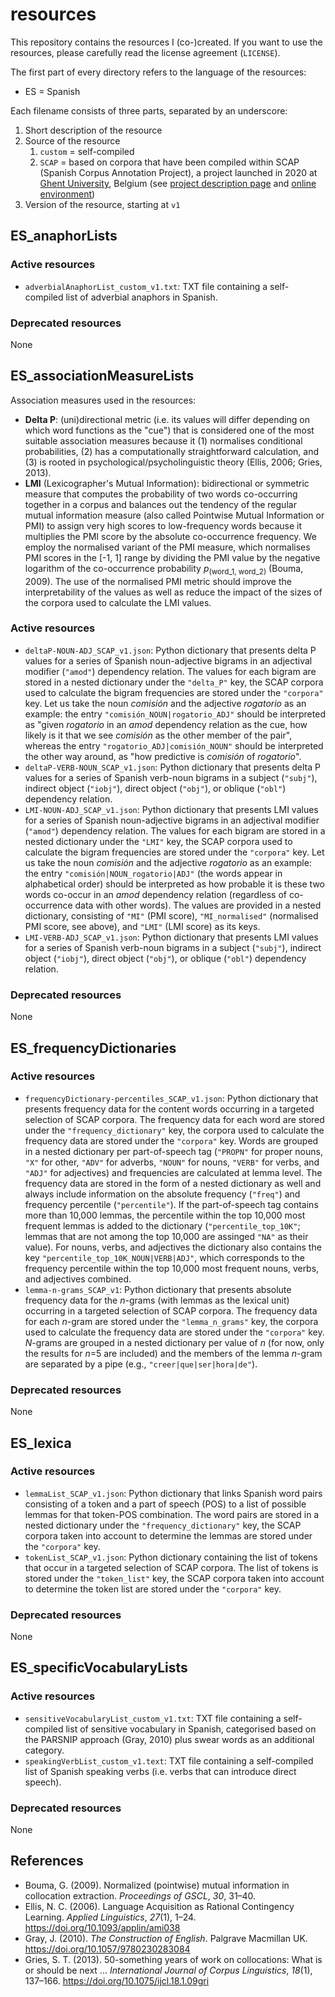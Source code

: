# resources
This repository contains the resources I (co-)created. If you want to use the resources, please carefully read the license agreement (``LICENSE``).

The first part of every directory refers to the language of the resources:
- ES = Spanish

Each filename consists of three parts, separated by an underscore:
1. Short description of the resource
2. Source of the resource
   1. ``custom`` = self-compiled
   2. ``SCAP`` = based on corpora that have been compiled within SCAP (Spanish Corpus Annotation Project), a project launched in 2020 at [Ghent University](https://www.ugent.be/), Belgium (see [project description page](https://research.flw.ugent.be/en/projects/scap-spanish-corpus-annotation-project) and [online environment](https://scap.ugent.be/))
3. Version of the resource, starting at ``v1``

## ES_anaphorLists

### Active resources
- ``adverbialAnaphorList_custom_v1.txt``: TXT file containing a self-compiled list of adverbial anaphors in Spanish.

### Deprecated resources
None

## ES_associationMeasureLists
Association measures used in the resources:
- **Delta P**: (uni)directional metric (i.e. its values will differ depending on which word functions as the "cue") that is considered one of the most suitable association measures because it (1) normalises conditional probabilities, (2) has a computationally straightforward calculation, and (3) is rooted in psychological/psycholinguistic theory (Ellis, 2006; Gries, 2013).
- **LMI** (Lexicographer's Mutual Information): bidirectional or symmetric measure that computes the probability of two words co-occurring together in a corpus and balances out the tendency of the regular mutual information measure (also called Pointwise Mutual Information or PMI) to assign very high scores to low-frequency words because it multiplies the PMI score by the absolute co-occurrence frequency. We employ the normalised variant of the PMI measure, which normalises PMI scores in the [-1, 1] range by dividing the PMI value by the negative logarithm of the co-occurrence probability *p*<sub>(word_1, word_2)</sub> (Bouma, 2009). The use of the normalised PMI metric should improve the interpretability of the values as well as reduce the impact of the sizes of the corpora used to calculate the LMI values.

### Active resources
- ``deltaP-NOUN-ADJ_SCAP_v1.json``: Python dictionary that presents delta P values for a series of Spanish noun-adjective bigrams in an adjectival modifier (``"amod"``) dependency relation. The values for each bigram are stored in a nested dictionary under the ``"delta_P"`` key, the SCAP corpora used to calculate the bigram frequencies are stored under the ``"corpora"`` key. Let us take the noun *comisión* and the adjective *rogatorio* as an example: the entry ``"comisión_NOUN|rogatorio_ADJ"`` should be interpreted as "given *rogatorio* in an *amod* dependency relation as the cue, how likely is it that we see *comisión* as the other member of the pair", whereas the entry ``"rogatorio_ADJ|comisión_NOUN"`` should be interpreted the other way around, as "how predictive is *comisión* of *rogatorio*".
- ``deltaP-VERB-NOUN_SCAP_v1.json``: Python dictionary that presents delta P values for a series of Spanish verb-noun bigrams in a subject (``"subj"``), indirect object (``"iobj"``), direct object (``"obj"``), or oblique (``"obl"``) dependency relation.
- ``LMI-NOUN-ADJ_SCAP_v1.json``: Python dictionary that presents LMI values for a series of Spanish noun-adjective bigrams in an adjectival modifier (``"amod"``) dependency relation. The values for each bigram are stored in a nested dictionary under the ``"LMI"`` key, the SCAP corpora used to calculate the bigram frequencies are stored under the ``"corpora"`` key. Let us take the noun *comisión* and the adjective *rogatorio* as an example: the entry ``"comisión|NOUN_rogatorio|ADJ"`` (the words appear in alphabetical order) should be interpreted as how probable it is these two words co-occur in an *amod* dependency relation (regardless of co-occurrence data with other words). The values are provided in a nested dictionary, consisting of ``"MI"`` (PMI score), ``"MI_normalised"`` (normalised PMI score, see above), and ``"LMI"`` (LMI score) as its keys.
- ``LMI-VERB-ADJ_SCAP_v1.json``: Python dictionary that presents LMI values for a series of Spanish verb-noun bigrams in a subject (``"subj"``), indirect object (``"iobj"``), direct object (``"obj"``), or oblique (``"obl"``) dependency relation.

### Deprecated resources
None

## ES_frequencyDictionaries

### Active resources
- ``frequencyDictionary-percentiles_SCAP_v1.json``: Python dictionary that presents frequency data for the content words occurring in a targeted selection of SCAP corpora. The frequency data for each word are stored under the ``"frequency_dictionary"`` key, the corpora used to calculate the frequency data are stored under the ``"corpora"`` key. Words are grouped in a nested dictionary per part-of-speech tag (``"PROPN"`` for proper nouns, ``"X"`` for other, ``"ADV"`` for adverbs, ``"NOUN"`` for nouns, ``"VERB"`` for verbs, and ``"ADJ"`` for adjectives) and frequencies are calculated at lemma level. The frequency data are stored in the form of a nested dictionary as well and always include information on the absolute frequency (``"freq"``) and frequency percentile (``"percentile"``). If the part-of-speech tag contains more than 10,000 lemmas, the percentile within the top 10,000 most frequent lemmas is added to the dictionary (``"percentile_top_10K"``; lemmas that are not among the top 10,000 are assinged ``"NA"`` as their value). For nouns, verbs, and adjectives the dictionary also contains the key ``"percentile_top_10K_NOUN|VERB|ADJ"``, which corresponds to the frequency percentile within the top 10,000 most frequent nouns, verbs, and adjectives combined.
- ``lemma-n-grams_SCAP_v1``: Python dictionary that presents absolute frequency data for the *n*-grams (with lemmas as the lexical unit) occurring in a targeted selection of SCAP corpora. The frequency data for each *n*-gram are stored under the ``"lemma_n_grams"`` key, the corpora used to calculate the frequency data are stored under the ``"corpora"`` key. *N*-grams are grouped in a nested dictionary per value of *n* (for now, only the results for *n*=5 are included) and the members of the lemma *n*-gram are separated by a pipe (e.g., ``"creer|que|ser|hora|de"``).

### Deprecated resources
None

## ES_lexica

### Active resources
- ``lemmaList_SCAP_v1.json``: Python dictionary that links Spanish word pairs consisting of a token and a part of speech (POS) to a list of possible lemmas for that token-POS combination. The word pairs are stored in a nested dictionary under the ``"frequency_dictionary"`` key, the SCAP corpora taken into account to determine the lemmas are stored under the ``"corpora"`` key.
- ``tokenList_SCAP_v1.json``: Python dictionary containing the list of tokens that occur in a targeted selection of SCAP corpora. The list of tokens is stored under the ``"token_list"`` key, the SCAP corpora taken into account to determine the token list are stored under the  ``"corpora"`` key.

### Deprecated resources
None

## ES_specificVocabularyLists

### Active resources
- ``sensitiveVocabularyList_custom_v1.txt``: TXT file containing a self-compiled list of sensitive vocabulary in Spanish, categorised based on the PARSNIP approach (Gray, 2010) plus swear words as an additional category.
- ``speakingVerbList_custom_v1.text``: TXT file containing a self-compiled list of Spanish speaking verbs (i.e. verbs that can introduce direct speech).

### Deprecated resources
None

## References
- Bouma, G. (2009). Normalized (pointwise) mutual information in collocation extraction. *Proceedings of GSCL*, *30*, 31–40.
- Ellis, N. C. (2006). Language Acquisition as Rational Contingency Learning. *Applied Linguistics*, *27*(1), 1–24. https://doi.org/10.1093/applin/ami038
- Gray, J. (2010). *The Construction of English*. Palgrave Macmillan UK. https://doi.org/10.1057/9780230283084
- Gries, S. T. (2013). 50-something years of work on collocations: What is or should be next ... *International Journal of Corpus Linguistics*, *18*(1), 137–166. https://doi.org/10.1075/ijcl.18.1.09gri
